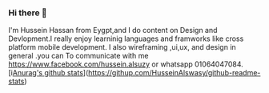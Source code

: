 ### Hi there 👋

I'm Hussein Hassan from Eygpt,and I do content on Design and Devlopment.I really enjoy learninig languages and framworks like cross platform mobile development.
I also wireframing ,ui,ux, and design in general .you can To communicate with me https://www.facebook.com/hussein.alsuzy or whatsapp 01064047084.
[i[Anurag's github stats](https://github-readme-stats.vercel.app/api?username=HusseinAlswasy)](https://githup.com/HusseinAlswasy/github-readme-stats)
